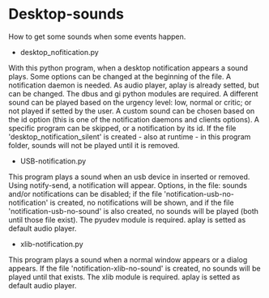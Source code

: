 # Desktop-sounds
How to get some sounds when some events happen.

* desktop_nofitication.py

With this python program, when a desktop notification appears a sound plays.
Some options can be changed at the beginning of the file.
A notification daemon is needed.
As audio player, aplay is already setted, but can be changed.
The dbus and gi python modules are required.
A different sound can be played based on the urgency level: low, normal or critic; or not played if setted by the user. A custom sound can be chosen based on the id option (this is one of the notification daemons and clients options). A specific program can be skipped, or a notification by its id. If the file 'desktop_notification_silent' is created - also at runtime - in this program folder, sounds will not be played until it is removed.


* USB-notification.py

This program plays a sound when an usb device in inserted or removed. Using notify-send, a notification will appear. Options, in the file: sounds and/or notifications can be disabled; 
if the file 'notification-usb-no-notification' is created, no notifications will be shown, and if the file 'notification-usb-no-sound' is also created, no sounds will be played (both until those file exist). The pyudev module is required. aplay is setted as default audio player.


* xlib-notification.py

This program plays a sound when a normal window appears or a dialog appears. If the file 'notification-xlib-no-sound' is created, no sounds will be played until that exists. The xlib module is required. aplay is setted as default audio player.
